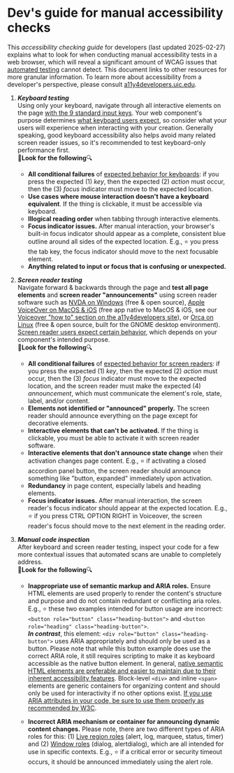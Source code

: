 # Dev's guide for manual accessibility checks

This *accessibility checking guide* for developers (last updated 2025-02-27) explains what to look for when conducting manual accessibility tests in a web browser, which will reveal a significant amount of WCAG issues that [automated testing](https://a11y4developers.uic.edu/how-to-test/automated-testing/) cannot detect. This document links to other resources for more granular information. To learn more about accessibility from a developer's perspective, please consult [a11y4developers.uic.edu](https://a11y4developers.uic.edu/). 

1. ***Keyboard testing***  
  Using only your keyboard, navigate through all interactive elements on the page [with the 9 standard input keys](https://a11y4developers.uic.edu/how-to-test/keyboard-testing/#method). Your web component's purpose determines [what keyboard users expect](https://a11y4developers.uic.edu/how-to-test/keyboard-testing/#expected-behavior-keyboard), so consider what your users will experience when interacting with your creation. Generally speaking, good keyboard accessibility also helps avoid many related screen reader issues, so it's recommended to test keyboard-only performance first.  
    🔎**Look for the following**🔍

    - **All conditional failures** of [expected behavior for keyboards](https://a11y4developers.uic.edu/how-to-test/keyboard-testing/#expected-behavior-keyboard): if you press the expected (1) *key*, then the expected (2) *action* must occur, then the (3) *focus* indicator must move to the expected location.
    - **Use cases where mouse interaction doesn't have a keyboard equivalent**. If the thing is clickable, it must be accessible via keyboard.
    - **Illogical reading order** when tabbing through interactive elements.
    - **Focus indicator issues.** After manual interaction, your browser's built-in focus indicator should appear as a complete, consistent blue outline around all sides of the expected location. E.g., ⭐ you press the tab key, the focus indicator should move to the next focusable element.
    - **Anything related to input or focus that is confusing or unexpected.**

2. ***Screen reader testing***  
  Navigate forward & backwards through the page and **test all page elements** and **screen reader "announcements"** using screen reader software such as [NVDA on Windows](https://www.nvaccess.org/download/) (free & open source), [Apple VoiceOver on MacOS & iOS](https://support.apple.com/guide/voiceover-guide/welcome/web) (free app native to MacOS & iOS, see our [Voiceover "how to" section on the a11y4developers site](https://a11y4developers.uic.edu/how-to-test/screen-reader-testing/#method)), or [Orca on Linux](https://orca.gnome.org/) (free & open source, built for the GNOME desktop environment). [Screen reader users expect certain behavior](https://a11y4developers.uic.edu/how-to-test/screen-reader-testing/#expected-behavior-screen-reader), which depends on your component's intended purpose.  
    🔎**Look for the following**🔍

    - **All conditional failures** of [expected behavior for screen readers](https://a11y4developers.uic.edu/how-to-test/screen-reader-testing/#expected-behavior-screen-reader): if you press the expected (1) *key*, then the expected (2) *action* must occur, then the (3) *focus* indicator must move to the expected location, and the screen reader must make the expected (4) *announcement*, which must communicate the element's role, state, label, and/or content.
    - **Elements not identified or "announced" properly.** The screen reader should announce everything on the page except for decorative elements.
    - **Interactive elements that can't be activated.** If the thing is clickable, you must be able to activate it with screen reader software.
    - **Interactive elements that don't announce state change** when their activation changes page content. E.g., ⭐ if activating a closed accordion panel button, the screen reader should announce something like "button, expanded" immediately upon activation. 
    - **Redundancy** in page content, especially labels and heading elements.
    - **Focus indicator issues.** After manual interaction, the screen reader's focus indicator should appear at the expected location. E.g., ⭐ if you press CTRL OPTION RIGHT in Voiceover, the screen reader's focus should move to the next element in the reading order.

3. ***Manual code inspection***  
  After keyboard and screen reader testing, inspect your code for a few more contextual issues that automated scans are unable to completely address.  
    🔎**Look for the following**🔍   

    - **Inappropriate use of semantic markup and ARIA roles.** Ensure HTML elements are used properly to render the content's structure and purpose and do not contain redundant or conflicting aria roles. E.g., ⭐ these two examples intended for button usage are incorrect: `<button role="button" class="heading-button">` and  `<button role="heading" class="heading-button">`.  
    ***In contrast***, this element: `<div role="button" class="heading-button">` uses ARIA appropriately and should only be used as a button. Please note that while this button example does use the correct ARIA role, it still requires scripting to make it as keyboard accessible as the native button element. In general, [native semantic HTML elements are preferable and easier to maintain due to their inherent accessibility features](https://a11y4developers.uic.edu/topics/accessibility-concepts-and-standards/#semantics). Block-level `<div>` and inline `<span>` elements are generic containers for organizing content and should only be used for interactivity if no other options exist. [If you use ARIA attributes in your code, be sure to use them properly as recommended by W3C](https://www.w3.org/WAI/ARIA/apg/). 

    - **Incorrect ARIA mechanism or container for announcing dynamic content changes.** Please note, there are two different types of ARIA roles for this: (1) [Live region roles](https://developer.mozilla.org/en-US/docs/Web/Accessibility/ARIA/Roles#4._live_region_roles) (alert, log, marquee, status, timer) and (2) [Window roles](https://developer.mozilla.org/en-US/docs/Web/Accessibility/ARIA/Roles#5._window_roles) (dialog, alertdialog), which are all intended for use in specific contexts. E.g., ⭐ if a critical error or security timeout occurs, it should be announced immediately using the alert role. 

